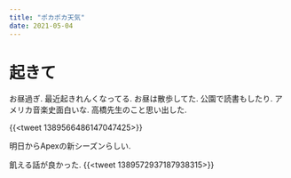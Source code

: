 ```yaml
---
title: "ポカポカ天気"
date: 2021-05-04
---
```


# 起きて
お昼過ぎ. 最近起きれんくなってる. お昼は散歩してた. 公園で読書もしたり. アメリカ音楽史面白いな. 高橋先生のこと思い出した.

{{<tweet 1389566486147047425>}}

明日からApexの新シーズンらしい.

飢える話が良かった.
{{<tweet 1389572937187938315>}}